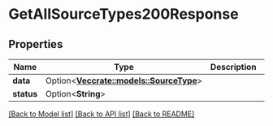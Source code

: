 # GetAllSourceTypes200Response

## Properties

Name | Type | Description | Notes
------------ | ------------- | ------------- | -------------
**data** | Option<[**Vec<crate::models::SourceType>**](SourceType.md)> |  | [optional]
**status** | Option<**String**> |  | [optional]

[[Back to Model list]](../README.md#documentation-for-models) [[Back to API list]](../README.md#documentation-for-api-endpoints) [[Back to README]](../README.md)


